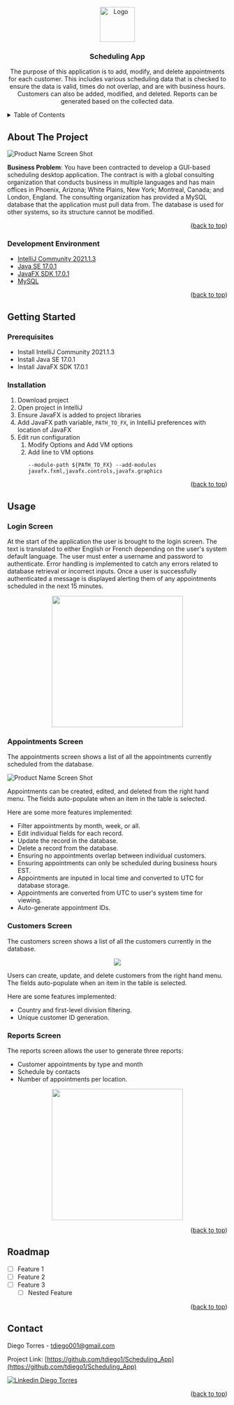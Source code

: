 <div id="top"></div>
<!--
*** Thanks for checking out the Best-README-Template. If you have a suggestion
*** that would make this better, please fork the repo and create a pull request
*** or simply open an issue with the tag "enhancement".
*** Don't forget to give the project a star!
*** Thanks again! Now go create something AMAZING! :D
-->



<!-- PROJECT SHIELDS -->
<!--
*** I'm using markdown "reference style" links for readability.
*** Reference links are enclosed in brackets [ ] instead of parentheses ( ).
*** See the bottom of this document for the declaration of the reference variables
*** for contributors-url, forks-url, etc. This is an optional, concise syntax you may use.
*** https://www.markdownguide.org/basic-syntax/#reference-style-links
-->

<!-- PROJECT LOGO -->
<br />
<div align="center">
  <a href="https://github.com/tdiego1/Scheduling_App">
    <img src="images/logo.png" alt="Logo" width="80" height="80">
  </a>

<h3 align="center">Scheduling App</h3>

  <p align="center">
    The purpose of this application is to add, modify, and delete appointments for 
each customer. This includes various scheduling data that is checked to ensure the data 
is valid, times do not overlap, and are with business hours. Customers can also be added, 
modified, and deleted. Reports can be generated based on the collected data.
  </p>
</div>



<!-- TABLE OF CONTENTS -->
<details>
  <summary>Table of Contents</summary>
  <ol>
    <li>
      <a href="#about-the-project">About The Project</a>
      <ul>
        <li><a href="#built-with">Built With</a></li>
      </ul>
    </li>
    <li>
      <a href="#getting-started">Getting Started</a>
      <ul>
        <li><a href="#prerequisites">Prerequisites</a></li>
        <li><a href="#installation">Installation</a></li>
      </ul>
    </li>
    <li><a href="#usage">Usage</a></li>
    <li><a href="#roadmap">Roadmap</a></li>
    <li><a href="#contact">Contact</a></li>
  </ol>
</details>



<!-- ABOUT THE PROJECT -->
## About The Project

![Product Name Screen Shot][product-screenshot]

<b>Business Problem</b>: You have been contracted to develop a GUI-based scheduling desktop 
application. The contract is with a global consulting organization that conducts business in multiple languages and has main 
offices in Phoenix, Arizona; White Plains, New York; Montreal, Canada; and London, England. The consulting organization has 
provided a MySQL database that the application must pull data from. The database is used for other systems, so its structure 
cannot be modified.

<p align="right">(<a href="#top">back to top</a>)</p>



### Development Environment
* [IntelliJ Community 2021.1.3](https://www.jetbrains.com/idea/)
* [Java SE 17.0.1](https://www.java.com/en/)
* [JavaFX SDK 17.0.1](https://gluonhq.com/products/javafx/)
* [MySQL](https://www.mysql.com)

<p align="right">(<a href="#top">back to top</a>)</p>



<!-- GETTING STARTED -->
## Getting Started

### Prerequisites

* Install IntelliJ Community 2021.1.3
* Install Java SE 17.0.1
* Install JavaFX SDK 17.0.1

### Installation

1. Download project
2. Open project in IntelliJ
3. Ensure JavaFX is added to project libraries
4. Add JavaFX path variable, `PATH_TO_FX`, in IntelliJ preferences with location of JavaFX
5. Edit run configuration
   1. Modify Options and Add VM options
   2. Add line to VM options
      ```
      --module-path ${PATH_TO_FX} --add-modules javafx.fxml,javafx.controls,javafx.graphics
      ```

<p align="right">(<a href="#top">back to top</a>)</p>



<!-- USAGE EXAMPLES -->
## Usage
### Login Screen
At the start of the application the user is brought to the login screen. The text is translated to either English or French 
depending on the user's system default language. The user must enter a username and password to authenticate. Error handling
is implemented to catch any errors related to database retrieval or incorrect inputs. Once a user is successfully authenticated 
a message is displayed alerting them of any appointments scheduled in the next 15 minutes.
<p align="center">
<img src="images/login_screen.png" height="300">
</p>

### Appointments Screen
The appointments screen shows a list of all the appointments currently scheduled from the database.

![Product Name Screen Shot][product-screenshot]

Appointments can be created, edited, and deleted from the right hand menu. The fields auto-populate when an item in the table 
is selected.

Here are some more features implemented:
* Filter appointments by month, week, or all.
* Edit individual fields for each record.
* Update the record in the database.
* Delete a record from the database.
* Ensuring no appointments overlap between individual customers.
* Ensuring appointments can only be scheduled during business hours EST.
* Appointments are inputed in local time and converted to UTC for database storage.
* Appointments are converted from UTC to user's system time for viewing.
* Auto-generate appointment IDs.

### Customers Screen
The customers screen shows a list of all the customers currently in the database.

<p align="center">
<img src="images/customer_screen.png">
</p>

Users can create, update, and delete customers from the right hand menu. The fields auto-populate when an item in the table
is selected.

Here are some features implemented:
* Country and first-level division filtering.
* Unique customer ID generation.

### Reports Screen
The reports screen allows the user to generate three reports:
* Customer appointments by type and month
* Schedule by contacts
* Number of appointments per location. 

<p align="center">
<img src="images/reports_screen.png" height="300">
</p>



<p align="right">(<a href="#top">back to top</a>)</p>



<!-- ROADMAP -->
## Roadmap

- [ ] Feature 1
- [ ] Feature 2
- [ ] Feature 3
    - [ ] Nested Feature

<!-- See the [open issues](https://github.com/github_username/repo_name/issues) for a full list of proposed features (and known issues). -->

<p align="right">(<a href="#top">back to top</a>)</p>

<!-- CONTACT -->
## Contact

Diego Torres - tdiego001@gmail.com

Project Link: [https://github.com/tdiego1/Scheduling_App](https://github.com/tdiego1/Scheduling_App)

[![Linkedin Diego Torres][linkedin-shield]][linkedin-url]
<p align="right">(<a href="#top">back to top</a>)</p>

<!-- MARKDOWN LINKS & IMAGES -->
<!-- https://www.markdownguide.org/basic-syntax/#reference-style-links -->
[contributors-shield]: https://img.shields.io/github/contributors/github_username/repo_name.svg?style=for-the-badge
[contributors-url]: https://github.com/github_username/repo_name/graphs/contributors
[forks-shield]: https://img.shields.io/github/forks/github_username/repo_name.svg?style=for-the-badge
[forks-url]: https://github.com/github_username/repo_name/network/members
[stars-shield]: https://img.shields.io/github/stars/github_username/repo_name.svg?style=for-the-badge
[stars-url]: https://github.com/github_username/repo_name/stargazers
[issues-shield]: https://img.shields.io/github/issues/github_username/repo_name.svg?style=for-the-badge
[issues-url]: https://github.com/github_username/repo_name/issues
[license-shield]: https://img.shields.io/github/license/github_username/repo_name.svg?style=for-the-badge
[license-url]: https://github.com/github_username/repo_name/blob/master/LICENSE.txt
[linkedin-shield]: https://img.shields.io/badge/-LinkedIn-black.svg?style=for-the-badge&logo=linkedin&colorB=555
[linkedin-url]: https://linkedin.com/in/diegotorres001
[product-screenshot]: images/main_screen.png
